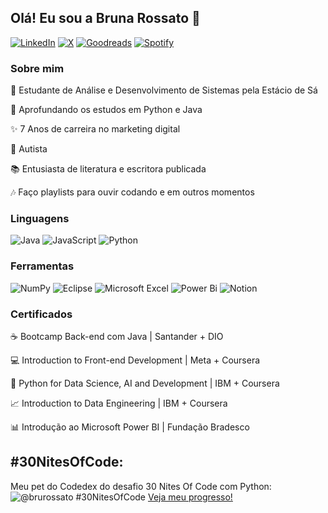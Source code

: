 ## Olá! Eu sou a Bruna Rossato 👋
[![LinkedIn](https://img.shields.io/badge/linkedin-%230077B5.svg?style=for-the-badge&logo=linkedin&logoColor=white)](https://www.linkedin.com/in/bruna-r-rossato) 
[![X](https://img.shields.io/badge/X-%23000000.svg?style=for-the-badge&logo=X&logoColor=white)](https://x.com/codebrubi)
[![Goodreads](https://img.shields.io/badge/Goodreads-F3F1EA?style=for-the-badge&logo=goodreads&logoColor=372213)](https://www.goodreads.com/user/show/85620328-bruna-rossato)
[![Spotify](https://img.shields.io/badge/Spotify-1ED760?style=for-the-badge&logo=spotify&logoColor=white)](https://open.spotify.com/user/31vcoeqagrrdfusvpct63mlvgnfm?si=b8786f00820c4624)
### Sobre mim

📖 Estudante de Análise e Desenvolvimento de Sistemas pela Estácio de Sá 

🐍 Aprofundando os estudos em Python e Java

✨ 7 Anos de carreira no marketing digital

🧩 Autista

📚 Entusiasta de literatura e escritora publicada

🎶 Faço playlists para ouvir codando e em outros momentos


### Linguagens

![Java](https://img.shields.io/badge/java-%23ED8B00.svg?style=for-the-badge&logo=openjdk&logoColor=white)
![JavaScript](https://img.shields.io/badge/javascript-%23323330.svg?style=for-the-badge&logo=javascript&logoColor=%23F7DF1E)
![Python](https://img.shields.io/badge/python-3670A0?style=for-the-badge&logo=python&logoColor=ffdd54)


### Ferramentas

![NumPy](https://img.shields.io/badge/numpy-%23013243.svg?style=for-the-badge&logo=numpy&logoColor=white)
![Eclipse](https://img.shields.io/badge/Eclipse-FE7A16.svg?style=for-the-badge&logo=Eclipse&logoColor=white)
![Microsoft Excel](https://img.shields.io/badge/Microsoft_Excel-217346?style=for-the-badge&logo=microsoft-excel&logoColor=white)
![Power Bi](https://img.shields.io/badge/power_bi-F2C811?style=for-the-badge&logo=powerbi&logoColor=black)
![Notion](https://img.shields.io/badge/Notion-%23000000.svg?style=for-the-badge&logo=notion&logoColor=white)

### Certificados

☕ Bootcamp Back-end com Java | Santander + DIO

💻 Introduction to Front-end Development | Meta + Coursera

🐍 Python for Data Science, AI and Development | IBM + Coursera

📈 Introduction to Data Engineering | IBM + Coursera

📊 Introdução ao Microsoft Power BI | Fundação Bradesco

## #30NitesOfCode:
Meu pet do Codedex do desafio 30 Nites Of Code com Python: 
  ![@brurossato #30NitesOfCode](https://www.codedex.io/api/petStatus?user=brurossato)
  [Veja meu progresso!](https://www.codedex.io/@brurossato/30-nites-of-code) 
